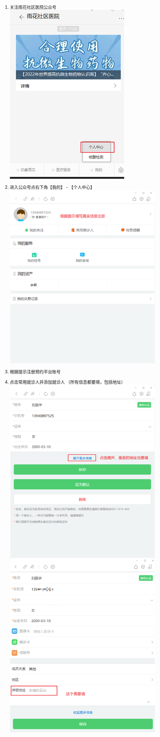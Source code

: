 1. 关注雨花社区医院公众号
   ![](imgs/2022-11-25-22-52-08.png)

2. 进入公众号点右下角【我的】 - 【个人中心】
   ![](imgs/2022-11-25-22-53-49.png)
3. 根据提示注册预约平台账号
4. 点击常用就诊人并添加就诊人 （所有信息都要填，包括地址）
   ![](imgs/2022-11-25-22-55-59.png)
   ![](imgs/2022-11-25-22-56-56.png)
